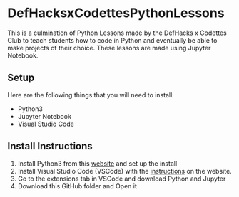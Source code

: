 # DefHacksxCodettesPythonLessons
This is a culmination of Python Lessons made by the DefHacks x Codettes Club to teach students how to code in Python and eventually be able to make projects of their choice. These lessons are made using Jupyter Notebook.

## Setup
Here are the following things that you will need to install:
- Python3
- Jupyter Notebook
- Visual Studio Code

## Install Instructions
1. Install Python3 from this [website](https://www.python.org/downloads/) and set up the install
2. Install Visual Studio Code (VSCode) with the [instructions](https://code.visualstudio.com/Download) on the website.
3. Go to the extensions tab in VSCode and download Python and Jupyter
4. Download this GitHub folder and Open it
